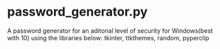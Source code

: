 # password_generator.py
A password generator for an aditonal level of security for Windows(best with 10) using the libraries below: tkinter, ttkthemes, random, pyperclip

